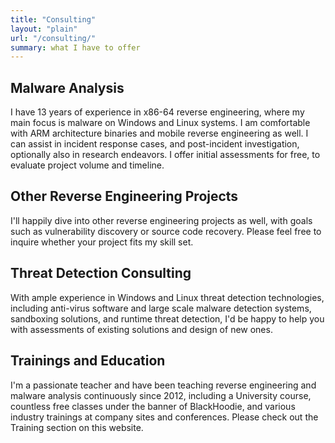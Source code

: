 ```yaml
---
title: "Consulting"
layout: "plain"
url: "/consulting/"
summary: what I have to offer
---
```


## Malware Analysis

I have 13 years of experience in x86-64 reverse engineering, where my main focus is malware on 
Windows and Linux systems. I am comfortable with ARM architecture binaries and mobile reverse engineering as 
well. I can assist in incident response cases, and post-incident investigation, optionally
also in research endeavors. I offer initial assessments for free, to evaluate project volume and timeline. 

## Other Reverse Engineering Projects

I'll happily dive into other reverse engineering projects as well, with goals such as vulnerability discovery
 or source code recovery. Please feel free to inquire whether your project fits my skill set. 

## Threat Detection Consulting

With ample experience in Windows and Linux threat detection technologies, including anti-virus software and 
large scale malware detection systems, sandboxing solutions, and runtime threat detection, I'd be happy to 
help you with assessments of existing solutions and design of new ones.

## Trainings and Education

I'm a passionate teacher and have been teaching reverse engineering and malware analysis continuously since
2012, including a University course, countless free classes under the banner of BlackHoodie, and various 
industry trainings at company sites and conferences. Please check out the Training section on this website. 
